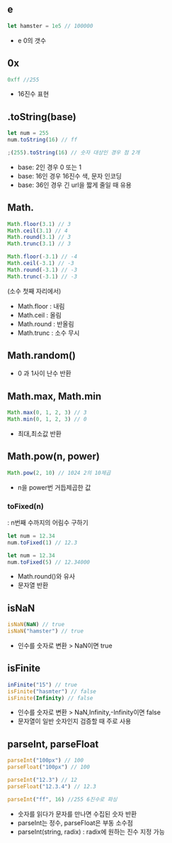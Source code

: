 ## e

```js
let hamster = 1e5 // 100000
```

- e 0의 갯수

## 0x

```js
0xff //255
```

- 16진수 표현

## .toString(base)

```js
let num = 255
num.toString(16) // ff
```

```js
;(255).toString(16) // 숫자 대상인 경우 점 2개
```

- base: 2인 경우 0 또는 1
- base: 16인 경우 16진수 색, 문자 인코딩
- base: 36인 경우 긴 url을 짧게 줄일 때 유용

## Math.

```js
Math.floor(3.1) // 3
Math.ceil(3.1) // 4
Math.round(3.1) // 3
Math.trunc(3.1) // 3
```

```js
Math.floor(-3.1) // -4
Math.ceil(-3.1) // -3
Math.round(-3.1) // -3
Math.trunc(-3.1) // -3
```

(소수 첫째 자리에서)

- Math.floor : 내림
- Math.ceil : 올림
- Math.round : 반올림
- Math.trunc : 소수 무시

## Math.random()

- 0 과 1사이 난수 반환

## Math.max, Math.min

```js
Math.max(0, 1, 2, 3) // 3
Math.min(0, 1, 2, 3) // 0
```

- 최대,최소값 반환

## Math.pow(n, power)

```js
Math.pow(2, 10) // 1024 2의 10제곱
```

- n을 power번 거듭제곱한 값

### toFixed(n)

: n번째 수까지의 어림수 구하기

```js
let num = 12.34
num.toFixed(1) // 12.3
```

```js
let num = 12.34
num.toFixed(5) // 12.34000
```

- Math.round()와 유사
- 문자열 반환

## isNaN

```js
isNaN(NaN) // true
isNaN("hamster") // true
```

- 인수를 숫자로 변환 > NaN이면 true

## isFinite

```js
inFinite("15") // true
isFinite("hasmter") // false
isFinite(Infinity) // false
```

- 인수를 숫자로 변환 > NaN,Infinity,-Infinity이면 false
- 문자열이 일반 숫자인지 검증할 때 주로 사용

## parseInt, parseFloat

```js
parseInt("100px") // 100
parseFloat("100px") // 100

parseInt("12.3") // 12
parseFloat("12.3.4") // 12.3

parseInt("ff", 16) //255 6진수로 파싱
```

- 숫자를 읽다가 문자를 만나면 수집된 숫자 반환
- parseInt는 정수, parseFloat은 부동 소수점
- parseInt(string, radix) : radix에 원하는 진수 지정 가능
